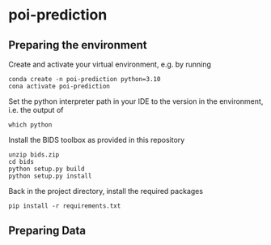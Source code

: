 # poi-prediction

## Preparing the environment

Create and activate your virtual environment, e.g. by running

```
conda create -n poi-prediction python=3.10
cona activate poi-prediction
```

Set the python interpreter path in your IDE to the version in the environment, i.e. the output of

```
which python
```

Install the BIDS toolbox as provided in this repository

```
unzip bids.zip
cd bids
python setup.py build
python setup.py install
```

Back in the project directory, install the required packages 

```
pip install -r requirements.txt
```


## Preparing Data



